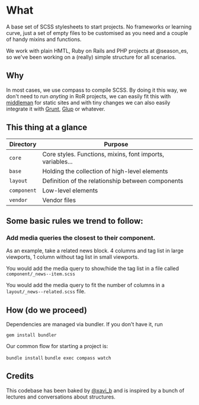# What

A base set of SCSS stylesheets to start projects. No frameworks or learning curve, just a set of empty files to be customised as you need and a couple of handy mixins and functions.

We work with plain HMTL, Ruby on Rails and PHP projects at @season_es, so we've been working on a (really) simple structure for all scenarios.

## Why

In most cases, we use compass to compile SCSS. By doing it this way, we don't need to run _anyting_ in RoR projects, we can easily fit this with [middleman](https://middlemanapp.com/) for static sites and with tiny changes we can also easily integrate it with [Grunt](http://gruntjs.com/), [Glup](http://gulpjs.com/) or whatever.


## This thing at a glance

Directory         | Purpose
----------------- | ----------------------------------------------------------------------
`core`            | Core styles. Functions, mixins, font imports, variables...
`base`            | Holding the collection of high-level elements
`layout`          | Definition of the relationship between components
`component`       | Low-level elements
`vendor`          | Vendor files

## Some basic rules we trend to follow:

### Add media queries the closest to their component.

As an example, take a related news block. 4 columns and tag list in large viewports, 1 column without tag list in small viewports.

You would add the media query to show/hide the tag list in a file called ``component/_news--item.scss``

You would add the media query to fit the number of columns in a ``layout/_news--related.scss`` file.


## How (do we proceed)

Dependencies are managed via bundler. If you don't have it, run 

``gem install bundler``

Our common flow for starting a project is:

``bundle install``
``bundle exec compass watch``

## Credits

This codebase has been baked by [@xavi_b](https://github.com/xavib/) and is inspired by a bunch of lectures and conversations about structures.

